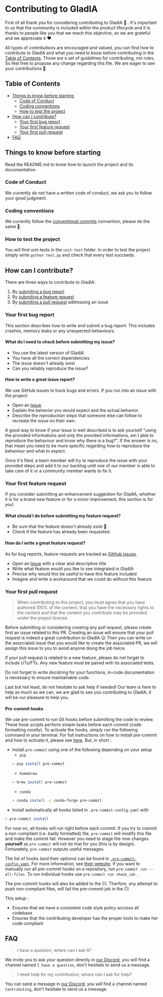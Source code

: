 # Contributing to GladIA

First of all thank you for considering contributing to GladIA :raised_hands: . It's important to us that the community is included within the product lifecycle and it is thanks to people like you that we reach this objective, so we are grateful and we appreciate it :heart:.

All types of contributions are encouraged and valued, you can find how to contribute to GladIA and what you need to know before contributing in the [Table of Contents](#table-of-contents). Those are a set of guidelines for contributing, not rules. So feel free to propose any change regarding this file. We are eager to see your contributions 🎉.

## Table of Contents

- [Things to know before starting](##Things-to-know-before-starting)
	- [Code of Conduct](###Code-of-Conduct)
	- [Coding conventions](###Coding-conventions)
	- [How to test the project](###How-to-test-the-projects)
- [How can I contribute?](##How-can-I-contribute?)
	- [Your first bug report](###Your-first-bug-report)
	- [Your first feature request](###Your-first-feature-request)
	- [Your first pull request](###Your-first-pull-request)
- [FAQ](##FAQ)


## Things to know before starting
Read the README.md to know how to launch the project and its documentation.

### Code of Conduct
We currently do not have a written code of conduct, we ask you to follow your good judgment.

### Coding conventions
We currently follow the [conventional commits](https://www.conventionalcommits.org/en/v1.0.0/) convention, please do the same 🙂.

### How to test the project
You will find unit-tests in the `unit-test` folder. In order to test the project simply write `python test.py` and check that every test succeeds.

## How can I contribute?

There are three ways to contribute to GladIA:
1. By [submiting a bug report](###Your-first-bug-report)
2. By [submiting a feature request](####Your-first-feature-request)
3. By [submiting a pull request](####Your-first-pull-request) addressing an issue

### Your first bug report

This section describes how to write and submit a bug report. This includes crashes, memory leaks or any unexpected behaviours.

#### What do I need to check before submitting my issue?
 * You use the latest version of GladIA
 * You have all the correct dependencies
 * The issue doesn't already exist
 * Can you reliably reproduce the issue?

#### How to write a great issue report?

We use GitHub issues to track bugs and errors. If you run into an issue with the project:

- Open an [Issue](http://github.com/gladiaio/gladia/issues/new).
- Explain the behavior you would expect and the actual behavior.
- Describe the *reproduction steps* that someone else can follow to recreate the issue on their own.

A good way to know if your issue is well described is to ask yourself "using the provided informations and only the provided informations, am I able to reproduce the behaviour and know why there is a bug?". If the answer is no, that mean you need to be more specific regarding how to reproduce the behaviour and what to expect.

Once it's filed, a team member will try to reproduce the issue with your provided steps and add it to our backlog until one of our member is able to take care of it or a community member wants to fix it.

### Your first feature request

If you consider submitting an enhancement suggestion for GladIA, whether it is for a brand new feature or for a minor improvement, this section is for you!

#### What should I do before submitting my feature request?

- Be sure that the feature doesn't already exist 🙂.
- Check if the feature has already been requested.

#### How do I write a great feature request?

As for bug reports, feature requests are tracked as [GitHub issues](http://github.com/gladiaio/gladia/issues).

  - Open an [Issue](http://github.com/gladiaio/gladia/issues/new) with a clear and descriptive title
  - Write what feature would you like to see integrated in GladIA
  - Precise why would this be useful to have this feature included
  - Imagine and write a workaround that we could do without this feature

### Your first pull request

> When contributing to this project, you must agree that you have authored 100% of the content, that you have the necessary rights to the content and that the content you contribute may be provided under the project license.

Before submitting or considering creating any pull request, please create first an issue related to this PR. Creating an issue will ensure that your pull request is indeed a great contribution to GladIA 😉 Then you can write on the associated issue that you would like to create the associated PR, we will assign this issue to you to avoid anyone doing the job twice.

If your pull request is related to a new feature, please do not forget to include UTs/FTs. Any new feature must be paired with its associated tests.

Do not forget to write docstring for your functions, in-code documentation is necessary to ensure maintainable code.

Last but not least, do not hesitate to ask help if needed! Our team is here to help as much as we can, we are glad to see you contributing to GladIA, it will be our pleasure to help you.

#### Pre-commit hooks

We use pre-commit to run Git hooks before submitting the code to review. These hook scripts perform simple tasks before each commit (code formatting mostly). To activate the hooks, simply run the following command in your terminal. For full instructions on how to install pre-commit and how to activate it, please see [here](https://pre-commit.com/). But, in short :

* Install `pre-commit` using one of the following depending on your setup
	* `pip`
	```bash
	> pip install pre-commit 
	```
	* `homebrew`
	```bash
	> brew install pre-commit
	```
	* `conda` 
	```bash
	> conda install -c conda-forge pre-commit
	```
* Install automatically all hooks listed in `.pre-commit-config.yaml` with 
```bash
> pre-commit install
```  

For now on, all hooks will run right before each commit. If you try to commit a non-compliant (i.e. badly formatted) file, `pre-commit` will modify this file and make the commit fail. However you need to stage the new changes **yourself** as `pre-commit` will not do that for you (this is by design). Fortunately, `pre-commit` outputs useful messages.

The list of hooks (and their options) can be found in [`.pre-commit-config.yaml`](https://github.com/gladiaio/gladia/blob/main/.pre-commit-config.yaml).
For more information, see [their website](https://pre-commit.com/).
If you want to manually run all pre-commit hooks on a repository, run `pre-commit run --all-files`. To run individual hooks use `pre-commit run <hook_id>`.

The pre-commit hooks will also be added to the CI. Therfore, any attempt to push non-compliant files, will fail the pre-commit job in the CI. 

This setup : 

* Ensures that we have a consistent code style policy accross all codebase
* Ensures that the contributing developer has the proper tools to make her code compliant

## FAQ
> I have a question, where can I ask it?

We invite you to ask your question directly in [our Discord](https://discord.gg/gA6AWszn), you will find a channel named `I have a question`, don't hesitate to send us a message.

> I need help for my contribution, where can I ask for help?

You can send a message in [our Discord](https://discord.gg/gA6AWszn), you will find a channel named `Contributing`, don't hesitate to send us a message.
